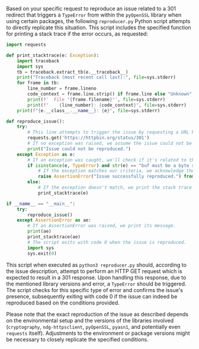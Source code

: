 Based on your specific request to reproduce an issue related to a 301 redirect that triggers a `TypeError` from within the `pyOpenSSL` library when using certain packages, the following `reproducer.py` Python script attempts to directly replicate this situation. This script includes the specified function for printing a stack trace if the error occurs, as requested:

```python
import requests

def print_stacktrace(e: Exception):
    import traceback
    import sys
    tb = traceback.extract_tb(e.__traceback__)
    print("Traceback (most recent call last):", file=sys.stderr)
    for frame in tb:
        line_number = frame.lineno
        code_context = frame.line.strip() if frame.line else "Unknown"
        print(f'  File "{frame.filename}"', file=sys.stderr)
        print(f"    {line_number}: {code_context}", file=sys.stderr)
    print(f"{e.__class__.__name__}: {e}", file=sys.stderr)

def reproduce_issue():
    try:
        # This line attempts to trigger the issue by requesting a URL known to respond with a 301 redirect.
        requests.get('https://httpbin.org/status/301')
        # If no exception was raised, we assume the issue could not be reproduced.
        print("Issue could not be reproduced.")
    except Exception as e:
        # If an exception was caught, we'll check if it's related to the issue we expect.
        if isinstance(e, TypeError) and str(e) == "buf must be a byte string":
            # If the exception matches our criteria, we acknowledge the issue's reproduction.
            raise AssertionError("Issue successfully reproduced.") from e
        else:
            # If the exception doesn't match, we print the stack trace for debugging.
            print_stacktrace(e)

if __name__ == "__main__":
    try:
        reproduce_issue()
    except AssertionError as ae:
        # If an AssertionError was raised, we print its message.
        print(ae)
        print_stacktrace(ae)
        # The script exits with code 0 when the issue is reproduced.
        import sys
        sys.exit(0)
```

This script when executed as `python3 reproducer.py` should, according to the issue description, attempt to perform an HTTP GET request which is expected to result in a 301 response. Upon handling this response, due to the mentioned library versions and error, a `TypeError` should be triggered. The script checks for this specific type of error and confirms the issue's presence, subsequently exiting with code 0 if the issue can indeed be reproduced based on the conditions provided.

Please note that the exact reproduction of the issue as described depends on the environmental setup and the versions of the libraries involved (`cryptography`, `ndg-httpsclient`, `pyOpenSSL`, `pyasn1`, and potentially even `requests` itself). Adjustments to the environment or package versions might be necessary to closely replicate the specified conditions.